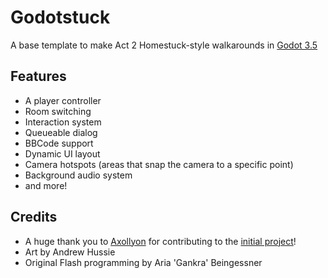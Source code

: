 # Godotstuck
 A base template to make Act 2 Homestuck-style walkarounds in [Godot 3.5](https://godotengine.org/download/archive/3.5-stable/)

## Features
- A player controller
- Room switching
- Interaction system
- Queueable dialog
- BBCode support
- Dynamic UI layout
- Camera hotspots (areas that snap the camera to a specific point)
- Background audio system
- and more!

## Credits
- A huge thank you to [Axollyon](https://github.com/axollyon) for contributing to the [initial project](https://github.com/Sharkalien/Godot-YOU-THERE.-BOY.-Walkaround)!
- Art by Andrew Hussie
- Original Flash programming by Aria 'Gankra' Beingessner
